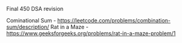 Final 450 DSA revision

Cominational Sum - https://leetcode.com/problems/combination-sum/description/
Rat in a Maze - https://www.geeksforgeeks.org/problems/rat-in-a-maze-problem/1
